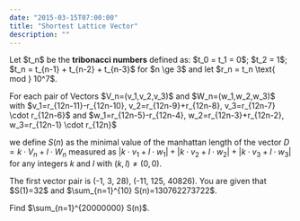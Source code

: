 ```yaml
---
date: "2015-03-15T07:00:00"
title: "Shortest Lattice Vector"
description: ""
---
```


<p>
Let $t_n$ be the <b>tribonacci numbers</b> defined as:
$t_0 = t_1 = 0$;
$t_2 = 1$;
$t_n = t_{n-1} + t_{n-2} + t_{n-3}$ for $n \ge 3$
and let $r_n = t_n \text{ mod } 10^7$.
</p>
<p>
For each pair of Vectors $V_n=(v_1,v_2,v_3)$ and $W_n=(w_1,w_2,w_3)$ with $v_1=r_{12n-11}-r_{12n-10}, v_2=r_{12n-9}+r_{12n-8}, v_3=r_{12n-7} \cdot r_{12n-6}$  and  $w_1=r_{12n-5}-r_{12n-4}, w_2=r_{12n-3}+r_{12n-2}, w_3=r_{12n-1} \cdot r_{12n}$


we define $S(n)$ as the minimal value of the manhattan length of the vector $D=k \cdot V_n+l \cdot W_n$ measured as $|k \cdot v_1+l \cdot w_1|+|k \cdot v_2+l \cdot w_2|+|k \cdot v_3+l \cdot w_3|$
 for any integers $k$ and $l$ with $(k,l)\neq (0,0)$.
</p><p>
The first vector pair  is (-1, 3, 28), (-11, 125, 40826).
You are given that $S(1)=32$ and $\sum_{n=1}^{10} S(n)=130762273722$.
</p>
<p>
Find $\sum_{n=1}^{20000000} S(n)$.
</p>

